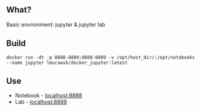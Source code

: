 ## What?
Basic environment: jupyter & jupyter lab

## Build
```
docker run -dt -p 8888-8889:8888-8889 -v /opt/host_dir/:/opt/notebooks --name jupyter lmurawsk/docker_jupyter:latest
```

## Use
* Notebook - [localhost:8888](http://localhost:8888)
* Lab - [localhost:8889](http://localhost:8889)

